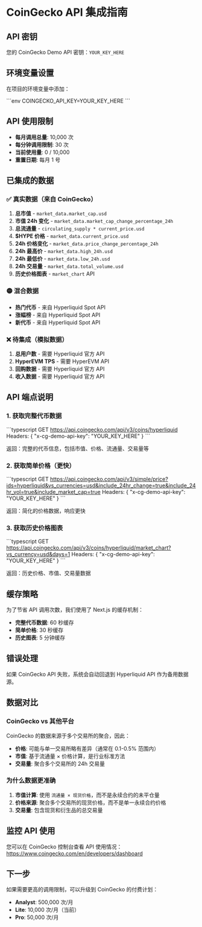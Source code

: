# CoinGecko API 集成指南

## API 密钥

您的 CoinGecko Demo API 密钥：`YOUR_KEY_HERE`

## 环境变量设置

在项目的环境变量中添加：

\`\`\`env
COINGECKO_API_KEY=YOUR_KEY_HERE
\`\`\`

## API 使用限制

- **每月调用总量**: 10,000 次
- **每分钟调用限制**: 30 次
- **当前使用量**: 0 / 10,000
- **重置日期**: 每月 1 号

## 已集成的数据

### ✅ 真实数据（来自 CoinGecko）

1. **总市值** - `market_data.market_cap.usd`
2. **市值 24h 变化** - `market_data.market_cap_change_percentage_24h`
3. **总流通量** - `circulating_supply * current_price.usd`
4. **$HYPE 价格** - `market_data.current_price.usd`
5. **24h 价格变化** - `market_data.price_change_percentage_24h`
6. **24h 最高价** - `market_data.high_24h.usd`
7. **24h 最低价** - `market_data.low_24h.usd`
8. **24h 交易量** - `market_data.total_volume.usd`
9. **历史价格图表** - `market_chart` API

### 🟡 混合数据

- **热门代币** - 来自 Hyperliquid Spot API
- **涨幅榜** - 来自 Hyperliquid Spot API
- **新代币** - 来自 Hyperliquid Spot API

### ❌ 待集成（模拟数据）

1. **总用户数** - 需要 Hyperliquid 官方 API
2. **HyperEVM TPS** - 需要 HyperEVM API
3. **回购数据** - 需要 Hyperliquid 官方 API
4. **收入数据** - 需要 Hyperliquid 官方 API

## API 端点说明

### 1. 获取完整代币数据

\`\`\`typescript
GET https://api.coingecko.com/api/v3/coins/hyperliquid
Headers: { "x-cg-demo-api-key": "YOUR_KEY_HERE" }
\`\`\`

返回：完整的代币信息，包括市值、价格、流通量、交易量等

### 2. 获取简单价格（更快）

\`\`\`typescript
GET https://api.coingecko.com/api/v3/simple/price?ids=hyperliquid&vs_currencies=usd&include_24hr_change=true&include_24hr_vol=true&include_market_cap=true
Headers: { "x-cg-demo-api-key": "YOUR_KEY_HERE" }
\`\`\`

返回：简化的价格数据，响应更快

### 3. 获取历史价格图表

\`\`\`typescript
GET https://api.coingecko.com/api/v3/coins/hyperliquid/market_chart?vs_currency=usd&days=1
Headers: { "x-cg-demo-api-key": "YOUR_KEY_HERE" }
\`\`\`

返回：历史价格、市值、交易量数据

## 缓存策略

为了节省 API 调用次数，我们使用了 Next.js 的缓存机制：

- **完整代币数据**: 60 秒缓存
- **简单价格**: 30 秒缓存
- **历史图表**: 5 分钟缓存

## 错误处理

如果 CoinGecko API 失败，系统会自动回退到 Hyperliquid API 作为备用数据源。

## 数据对比

### CoinGecko vs 其他平台

CoinGecko 的数据来源于多个交易所的聚合，因此：

- **价格**: 可能与单一交易所略有差异（通常在 0.1-0.5% 范围内）
- **市值**: 基于流通量 × 价格计算，是行业标准方法
- **交易量**: 聚合多个交易所的 24h 交易量

### 为什么数据更准确

1. **市值计算**: 使用 `流通量 × 现货价格`，而不是永续合约的未平仓量
2. **价格来源**: 聚合多个交易所的现货价格，而不是单一永续合约价格
3. **交易量**: 包含现货和衍生品的总交易量

## 监控 API 使用

您可以在 CoinGecko 控制台查看 API 使用情况：
https://www.coingecko.com/en/developers/dashboard

## 下一步

如果需要更高的调用限制，可以升级到 CoinGecko 的付费计划：
- **Analyst**: 500,000 次/月
- **Lite**: 10,000 次/月（当前）
- **Pro**: 50,000 次/月
